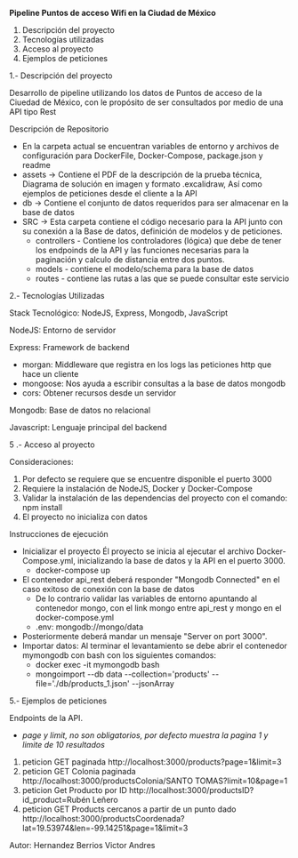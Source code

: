 
**Pipeline Puntos de acceso Wifi en la Ciudad de México**

1. Descripción del proyecto
2. Tecnologías utilizadas
3. Acceso al proyecto
4. Ejemplos de peticiones

1.- Descripción del proyecto

Desarrollo de pipeline utilizando los datos de Puntos de acceso de la Ciuedad de México, con le propósito de ser consultados por medio de una API tipo Rest

Descripción de Repositorio

* En la carpeta actual se encuentran variables de entorno y archivos de configuración para DockerFile, Docker-Compose, package.json y readme
* assets -> Contiene el PDF de la descripción de la prueba técnica, Diagrama de solución en imagen y formato .excalidraw, Así como ejemplos de peticiones desde el cliente a la API
* db -> Contiene el conjunto de datos requeridos para ser almacenar en la base de datos
* SRC -> Esta carpeta contiene el código necesario para la API junto con su conexión a la Base de datos, definición de modelos y de peticiones.
  * controllers - Contiene los controladores (lógica) que debe de tener los endpoinds de la API y las funciones necesarias para la paginación y calculo de distancia entre dos puntos.
  * models - contiene el modelo/schema para la base de datos
  * routes - contiene las rutas a las que se puede consultar este servicio


2.- Tecnologías Utilizadas

Stack Tecnológico: NodeJS, Express, Mongodb, JavaScript

NodeJS: Entorno de servidor

Express: Framework de backend

* morgan: Middleware que registra en los logs las peticiones http que hace un cliente
* mongoose: Nos ayuda a escribir consultas a la base de datos mongodb
* cors: Obtener recursos desde un servidor

Mongodb: Base de datos no relacional

Javascript: Lenguaje principal del backend


5 .- Acceso al proyecto

Consideraciones:

1. Por defecto se requiere que se encuentre disponible el puerto 3000
2. Requiere la instalación de NodeJS, Docker y Docker-Compose
3. Validar la instalación de las dependencias del proyecto con el comando: npm install
4. El proyecto no inicializa con datos

Instrucciones de ejecución

* Inicializar el proyecto Él proyecto se inicia al ejecutar el archivo Docker-Compose.yml, inicializando la base de datos y la API en el puerto 3000.
  * docker-compose up
* El contenedor api_rest deberá responder "Mongodb Connected" en el caso exitoso de conexión con la base de datos
  * De lo contrario validar las variables de entorno apuntando al contenedor mongo, con el link mongo entre api_rest y mongo en el docker-compose.yml
  * .env: mongodb://mongo/data
* Posteriormente deberá mandar un mensaje "Server on port 3000".
* Importar datos: Al terminar el levantamiento se debe abrir el contenedor mymongodb con bash con los siguientes comandos:
  * docker exec -it mymongodb bash
  * mongoimport --db data --collection='products' --file='./db/products_1.json' --jsonArray


5.- Ejemplos de peticiones

Endpoints de la API.

* *page y limit, no son obligatorios, por defecto muestra la pagina 1 y limite de 10 resultados*


1. peticion GET paginada
   http://localhost:3000/products?page=1&limit=3
2. peticion GET Colonia paginada
   http://localhost:3000/productsColonia/SANTO TOMAS?limit=10&page=1
3. peticion Get Producto por ID
   http://localhost:3000/productsID?id_product=Rubén Leñero
4. peticion GET Products cercanos a partir de un punto dado
   http://localhost:3000/productsCoordenada?lat=19.53974&len=-99.14251&page=1&limit=3


Autor: Hernandez Berrios Victor Andres
